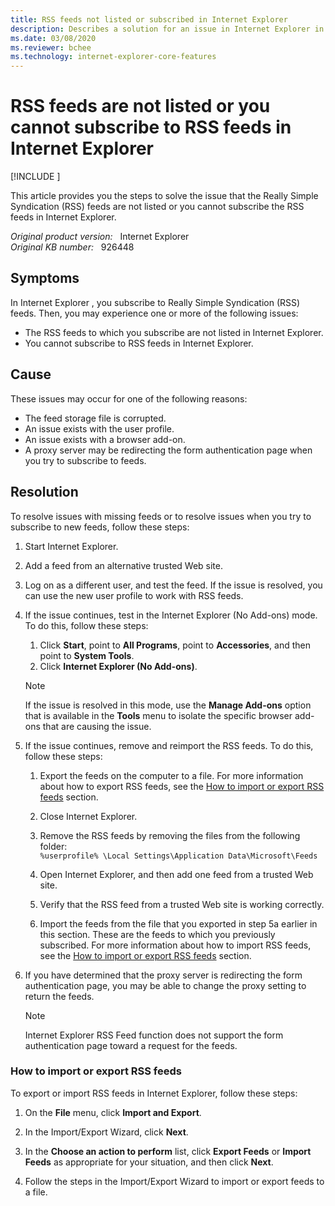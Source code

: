 ```yaml
---
title: RSS feeds not listed or subscribed in Internet Explorer
description: Describes a solution for an issue in Internet Explorer in which RSS feeds are not listed or in which you cannot subscribe to RSS feeds.
ms.date: 03/08/2020
ms.reviewer: bchee
ms.technology: internet-explorer-core-features
---
```

# RSS feeds are not listed or you cannot subscribe to RSS feeds in Internet Explorer

[!INCLUDE [](../../../includes/browsers-important.md)]

This article provides you the steps to solve the issue that the Really Simple Syndication (RSS) feeds are not listed or you cannot subscribe the RSS feeds in Internet Explorer.

_Original product version:_ &nbsp; Internet Explorer  
_Original KB number:_ &nbsp; 926448

## Symptoms

In Internet Explorer , you subscribe to Really Simple Syndication (RSS) feeds. Then, you may experience one or more of the following issues:

- The RSS feeds to which you subscribe are not listed in Internet Explorer.
- You cannot subscribe to RSS feeds in Internet Explorer.

## Cause

These issues may occur for one of the following reasons:

- The feed storage file is corrupted.
- An issue exists with the user profile.
- An issue exists with a browser add-on.
- A proxy server may be redirecting the form authentication page when you try to subscribe to feeds.

## Resolution

To resolve issues with missing feeds or to resolve issues when you try to subscribe to new feeds, follow these steps:

1. Start Internet Explorer.

2. Add a feed from an alternative trusted Web site.

3. Log on as a different user, and test the feed. If the issue is resolved, you can use the new user profile to work with RSS feeds.

4. If the issue continues, test in the Internet Explorer (No Add-ons) mode. To do this, follow these steps:

   1. Click **Start**, point to **All Programs**, point to **Accessories**, and then point to **System Tools**.
   2. Click **Internet Explorer (No Add-ons)**.

   > [!NOTE]
   > If the issue is resolved in this mode, use the **Manage Add-ons** option that is available in the **Tools** menu to isolate the specific browser add-ons that are causing the issue.

5. If the issue continues, remove and reimport the RSS feeds. To do this, follow these steps:

   1. Export the feeds on the computer to a file. For more information about how to export RSS feeds, see the [How to import or export RSS feeds](#how-to-import-or-export-rss-feeds) section.

   2. Close Internet Explorer.

   3. Remove the RSS feeds by removing the files from the following folder:  
      `%userprofile% \Local Settings\Application Data\Microsoft\Feeds`

   4. Open Internet Explorer, and then add one feed from a trusted Web site.

   5. Verify that the RSS feed from a trusted Web site is working correctly.

   6. Import the feeds from the file that you exported in step 5a earlier in this section. These are the feeds to which you previously subscribed. For more information about how to import RSS feeds, see the [How to import or export RSS feeds](#how-to-import-or-export-rss-feeds) section.

6. If you have determined that the proxy server is redirecting the form authentication page, you may be able to change the proxy setting to return the feeds.

   > [!NOTE]
   > Internet Explorer RSS Feed function does not support the form authentication page toward a request for the feeds.

### How to import or export RSS feeds

To export or import RSS feeds in Internet Explorer, follow these steps:

1. On the **File** menu, click **Import and Export**.

2. In the Import/Export Wizard, click **Next**.

3. In the **Choose an action to perform** list, click **Export Feeds** or **Import Feeds** as appropriate for your situation, and then click **Next**.

4. Follow the steps in the Import/Export Wizard to import or export feeds to a file.
